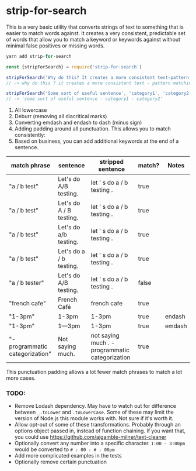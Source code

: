 # strip-for-search
This is a very basic utility that converts strings of text to something that is easier to match words against. It creates a very consistent, predictable set of words that allow you to match a keyword or keywords against without minimal false positives or missing words.

```js
yarn add strip-for-search
```

```js
const {stripForSearch} = require('strip-for-search')

stripForSearch('Why do this? It creates a more consistent text-pattern matching output.')
// -> why do this ? it creates a more consistent text - pattern matching output .

stripForSearch('Some sort of useful sentence', 'category1', 'category2')
// -> 'some sort of useful sentence - category1 - category2'
```

1. All lowercase
2. Deburr (removing all diacritical marks)
3. Converting emdash and endash to dash (minus sign)
4. Adding padding around all punctuation. This allows you to match consistently:
5. Based on business, you can add additional keywords at the end of a sentence.


| match phrase | sentence | stripped sentence | match? | Notes
| ------------ | -------- | ----------------- | ------ | -----
| "a / b test" | Let's do A/B testing. | let ' s do a / b testing . | true |
| "a / b test" | Let's do A / B testing. | let ' s do a / b testing . | true
| "a / b test" | Let's do a/b testing. | let ' s do a / b testing . | true
| "a / b test" | Let's do a / b testing. | let ' s do a / b testing . | true
| "a / b tester" | Let's do A/B testing. | let ' s do a / b testing . | false
| "french cafe" | French Café | french cafe | true
| "1-3pm" | 1-3pm | 1-3pm | true | endash
| "1-3pm" | 1—3pm | 1-3pm | true | emdash
| "- programmatic categorization" | Not saying much. | not saying much . - programmatic categorization | true |

This punctuation padding allows a lot fewer match phrases to match a lot more cases.


### TODO:
* Remove Lodash dependency. May have to watch out for difference between `_.toLower` and `.toLowerCase`. Some of these may limit the version of Node.js this module works with. Not sure if it's worth it.
* Allow opt-out of some of these transformations. Probably through an options object passed in, instead of function chaining. If you want that, you could use https://github.com/ajgamble-milner/text-cleaner
* Optionally convert any number into a specific character. `1:00 - 3:00pm` would be converted to `# : 00 - # : 00pm`
* Add more complicated examples in the tests
* Optionally remove certain punctuation
